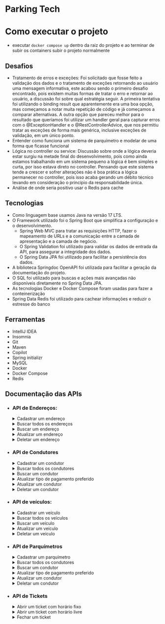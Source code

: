 # Parking Tech

# Como executar o projeto
- executar `docker compose up` dentro da raiz do projeto e ao terminar de subir os containers subir o projeto normalmente

## Desafios
- Tratamento de erros e exceções: Foi solicitado que fosse feito a validação dos dados e o tratamento de exceções retornando ao usuário uma mensagem informativa, este acabou sendo o primeiro desafio encontrado, pois existem muitas formas de tratar o erro e retornar ao usuário, a discussão foi sobre qual estratégia seguir. A primeira tentativa foi utilizando o binding result que aparentemente era uma boa opção, mas começamos a notar muita repetição de código e já começamos a comparar alternativas. A outra opção que pareceu melhor para o resultado que queríamos foi utilizar um handler geral para capturar erros com o @ExceptionHandler e o @RestControllerAdvice, que nos permitiu tratar as exceções de forma mais genérica, inclusive exceções de validação, em um único ponto.
- Entender como funciona um sistema de parquímetro e modelar de uma forma que ficasse funcional
- Lógica no controller ou service: Discussão sobre onde a lógica deveria estar surgiu na metade final do desenvolvimento, pois como ainda estamos trabalhando em um sistema pequeno a lógica é bem simples e curta, por isso estava direto no controller. Pensando que este sistema tende a crescer e sofrer alterações não é boa prática a lógica permanecer no controller, pois isso acaba gerando um débito técnico levando em consideração o princípio da responsabilidade única.
- Análise de onde seria positivo usar o Redis para cache

## Tecnologias

- Como linguagem base usamos Java na versão 17 LTS.
- O Framework utilizado foi o Spring Boot que simplifica a configuração e o desenvolvimento.
    - Spring Web MVC para tratar as requisições HTTP, fazer o mapeamento de URLs e a comunicação entre a camada de apresentação e a camada de negócio.
    - O Spring Validation foi utilizado para validar os dados de entrada da API, para assegurar a integridade dos dados.
    - O Spring Data JPA foi utilizado para facilitar a persistência dos dados.
- A biblioteca Springdoc OpenAPI foi utilizada para facilitar a geração da documentação do projeto.
- O SQL foi utilizado para buscas e ações mais avançadas não disponíveis diretamente no Spring Data JPA.
- As tecnologias Docker e Docker Compose foram usadas para fazer a conteinerização
- Spring Data Redis foi utilizado para cachear informações e reduzir o estresse do banco

## Ferramentas
- IntelliJ IDEA
- Insomnia
- Git
- Maven
- Copilot
- Spring initializr
- MySQL
- Docker
- Docker Compose
- Redis

## Documentação das APIs

- ### API de Endereços:

  <details>
   <summary>Cadastrar um endereço</summary>

    - POST: http://localhost:8080/addresses
        - Request:
          ```bash
            curl -X POST 'localhost:8080/addresses' \
            -H 'Content-Type: application/json' \
            --data '{
              "street": "Estrada da Madeira",
              "number": "100",
              "neighborhood": "Barragem",
              "city": "Rio do Sul",
              "state": "SC"
            }'
          ```
        - Response 201:
          ```json
            {
              "id": 8,
              "street": "Estrada da Madeira",
              "number": "100",
              "neighborhood": "Barragem",
              "city": "Rio do Sul",
              "state": "SC"
            }
          ```
        - Response 400:
          ```json
            {
              "timestamp": "2023-09-22T01:43:33.426543892Z",
              "status": 400,
              "message": "ocorreu um ou mais erros de validação",
              "path": "/addresses",
              "invalidParams": [
                {
                  "field": "city",
                  "message": "não deve estar em branco"
                },
                {
                  "field": "state",
                  "message": "não deve estar em branco"
                },
                {
                  "field": "driverId",
                  "message": "não deve ser nulo"
                },
                {
                  "field": "number",
                  "message": "não deve estar em branco"
                },
                {
                  "field": "number",
                  "message": "tamanho deve ser entre 1 e 4"
                },
                {
                  "field": "neighborhood",
                  "message": "não deve estar em branco"
                },
                {
                  "field": "street",
                  "message": "não deve estar em branco"
                }
              ]
            }
          ```
        - Response 404:
          ```json
            {
              "timestamp": "2023-09-22T01:44:37.350570675Z",
              "status": 404,
              "message": "Condutor não encontrado, id: 51",
              "path": "/addresses"
            }
          ```
  </details>

  <details>
    <summary>Buscar todos os endereços</summary>

    - GET: http://localhost:8080/addresses
        - Request:
          ```bash
            curl -X GET 'localhost:8080/addresses'
          ```
        - Response 200:
          ```json
          [
            {
              "id": 1,
              "street": "Avenida Rio do Grande sul",
              "number": "4748",
              "neighborhood": "Navegantes",
              "city": "Porto Alegre",
              "state": "RS"
            },
            {
              "id": 4,
              "street": "Avenida Mendonça Júnior 126",
              "number": "762",
              "neighborhood": "Central",
              "city": "Macapá",
              "state": "AP"
            }
          ]
          ```
  </details>

  <details>
    <summary>Buscar um endereço</summary>

    - GET: http://localhost:8080/addresses/{id} *(id do endereço buscado)*
        - Request:
          ```bash
            curl -X GET 'localhost:8080/addresses/1'
          ```
        - Response 200:
          ```json
            {
              "id": 1,
              "street": "Avenida Rio do Grande sul",
              "number": "4748",
              "neighborhood": "Navegantes",
              "city": "Porto Alegre",
              "state": "RS"
            }
          ```
        - Response 404:
          ```json
            {
              "timestamp": "2023-09-22T02:01:28.566949163Z",
              "status": 404,
              "message": "Endereço não encontrado, id: 20",
              "path": "/addresses/20"
            }
          ```
  </details>  

  <details>
    <summary>Atualizar um endereço</summary>

    - PUT: http://localhost:8080/addresses/{id} *(id do endereço a ser atualizado)*
        - Request:
          ```bash
            curl -X PUT 'localhost:8080/addresses/1' \
            -H 'Content-Type: application/json' \
            --data '{
              "id": 3,
              "street": "Avenida Rio do Grande sul",
              "number": "4748",
              "neighborhood": "Navegantes",
              "city": "Porto Alegre",
              "state": "RS",
              "driverId": 4
            }'
          ```
        - Response 200:
          ```json        
            {
              "id": 4,
              "street": "Avenida Rio do Grande sul",
              "number": "4748",
              "neighborhood": "Navegantes",
              "city": "Porto Alegre",
              "state": "RS",
              "driver": {
                "id": 3,
                "name": "Valentina Malu Melo",
                "driverLicense": "93694660327",
                "email": "valentinamalumelo@cenavip.com.br",
                "mobileNumber": "85992383628"
              }
            }
          ```
        - Response 404:
          ```json
            {
              "timestamp": "2023-09-22T02:11:15.018427121Z",
              "status": 400,
              "message": "ocorreu um ou mais erros de validação",
              "path": "/addresses/4",
              "invalidParams": [
                {
                  "field": "driverId",
                  "message": "não deve ser nulo"
                }
              ]
            }
          ```
  </details>

  <details>
    <summary>Deletar um endereço</summary>

    - DELETE: http://localhost:8080/addresses/{id} *(id do endereço a ser deletado)*
        - Request:
          ```bash
            curl -X DELETE 'localhost:8080/addresses/1'
          ```
        - Response 204:
          ```json
            {}
          ```
        - Response 404:
          ```json
            {
              "timestamp": "2023-09-22T01:44:37.350570675Z",
              "status": 404,
              "message": "Condutor não encontrado, id: 51",
              "path": "/addresses"
            }
          ```      
  </details>

- ### API de Condutores

  <details>
    <summary>Cadastrar um condutor</summary>

    - POST: http://localhost:8080/drivers
      - Request:
        ```bash
          curl -X POST 'localhost:8080/drivers' \
          -H 'Content-Type: application/json' \
          --data '{
            "name":"Gabriel Martin Costa",
            "driverLicense":"49747790304",
            "email":"gabriel_costa@vegacon.com.br",
            "mobileNumber":"27988099520",
            "adressesIds":[1],
            "preferredPayment":"PIX"
          }'
        ```
      - Response 201:
        ```json
          {
            "id": 5,
            "name": "Gabriel Martin Costa",
            "driverLicense": "49747790304",
            "email": "gabriel_costa@vegacon.com.br",
            "mobileNumber": "27988099520",
            "addresses":[{"id":1,"street":"Estrada da Madeira","number":"100","neighborhood":"Barragem","city":"Rio do Sul","state":"SC"}]
          }
        ```
      - Response 400:
        ```json
          {
            "timestamp": "2023-09-22T01:10:32.680793494Z",
            "status": 400,
            "message": "ocorreu um ou mais erros de validação",
            "path": "/drivers",
            "invalidParams": [
              {
                "field": "email",
                "message": "não deve estar em branco"
              },
              {
                "field": "mobileNumber",
                "message": "não deve estar em branco"
              },
              {
                "field": "name",
                "message": "não deve estar em branco"
              },
              {
                "field": "driverLicense",
                "message": "não deve estar em branco"
              }
            ]
          }
        ```
  </details>

  <details>
    <summary>Buscar todos os condutores</summary>

    - GET: http://localhost:8080/drivers
      - Request:
        ```bash
          curl -X GET 'localhost:8080/drivers'
        ```
      - Response 200:
        ```json
        [
          {
            "id": 1,
            "name": "Marcos Pedro Igor da Rosa",
            "driverLicense": "76279982890",
            "email": "marcos.pedro.darosa@gerj.com.br",
            "mobileNumber": "75982269616"
          },
          {
            "id": 3,
            "name": "Valentina Malu Melo",
            "driverLicense": "93694660327",
            "email": "valentinamalumelo@cenavip.com.br",
            "mobileNumber": "85992383628"
          }	
        ]
        ```
  </details>

  <details>
    <summary>Buscar um condutor</summary>

    - GET: http://localhost:8080/drivers/{id} *(id do condutor buscado)*
      - Request:
        ```bash
          curl -X GET 'localhost:8080/drivers/1'
        ```
      - Response 200:
        ```json
          {
            "id": 1,
            "name": "Marcos Pedro Igor da Rosa",
            "driverLicense": "76279982890",
            "email": "marcos.pedro.darosa@gerj.com.br",
            "mobileNumber": "75982269616"
          }
        ```
      - Response 404:
        ```json
          {
            "timestamp": "2023-09-22T01:14:08.092257160Z",
            "status": 404,
            "message": "Condutor não encontrado, id: 2",
            "path": "/drivers/2"
          }
        ```
  </details>  

  <details>
    <summary>Atualizar tipo de pagamento preferido</summary>

    - POST: http://localhost:8080/drivers/{id}/preferred-payment *(id do condutor a ser atualizado)*
      - Request:
        ```bash
          curl -X POST 'localhost:8080/drivers/1/preferred-payment' \
          -H 'Content-Type: application/json' \
          --data '{
            "preferredPaymentType":"PIX"
          }'
        ```
      - Response 200:
        ```json        
          {
            "id": 1,
            "name": "Breno Otávio da Silva",
            "driverLicense": "89786097264",
            "email": "livianinaassis@microlasersp.com.br",
            "mobileNumber": "18981407115",
            "preferredPaymentType": "PIX"
          }
        ```
      - Response 404:
        ```json
          {
            "timestamp": "2023-09-22T01:22:33.081665015Z",
            "status": 404,
            "message": "Condutor não encontrado, id: 2",
            "path": "/drivers/2"
          }
        ```
  </details>

  <details>
    <summary>Atualizar um condutor</summary>

    - PUT: http://localhost:8080/drivers/{id} *(id do condutor a ser atualizado)*
      - Request:
        ```bash
          curl -X PUT 'localhost:8080/drivers/1' \
          -H 'Content-Type: application/json' \
          --data '{
            "id": 4,
            "name": "Breno Otávio da Silva",
            "driverLicense": "89786097264",
            "email": "livianinaassis@microlasersp.com.br",
            "mobileNumber": "18981407115"
          }'
        ```
      - Response 200:
        ```json        
          {
            "id": 1,
            "name": "Breno Otávio da Silva",
            "driverLicense": "89786097264",
            "email": "livianinaassis@microlasersp.com.br",
            "mobileNumber": "18981407115"
          }
        ```
      - Response 404:
        ```json
          {
            "timestamp": "2023-09-22T01:22:33.081665015Z",
            "status": 404,
            "message": "Condutor não encontrado, id: 2",
            "path": "/drivers/2"
          }
        ```
  </details>

  <details>
    <summary>Deletar um condutor</summary>

    - DELETE: http://localhost:8080/drivers/{id} *(id do condutor a ser deletado)*
      - Request:
        ```bash
          curl -X DELETE 'localhost:8080/drivers/1'
        ```
      - Response 204:
        ```json
          {}
        ```
      - Response 404:
        ```json
          {
            "timestamp": "2023-09-22T01:22:33.081665015Z",
            "status": 404,
            "message": "Condutor não encontrado, id: 2",
            "path": "/drivers/2"
          }
        ```      
  </details>

- ### API de veículos:

  <details>
   <summary>Cadastrar um veículo</summary>

    - POST: http://localhost:8080/vehicles
        - Request:
          ```bash
            curl -X POST 'localhost:8080/vehicles' \
            -H 'Content-Type: application/json' \
            --data '{
              "brand":"chevrolet",
              "model":"onix",
              "color":"blue",
              "licensePlate": "AWS4528",
              "vehicleType": "CAR",
              "driverId":1
            }'
          ```
        - Response 201:
          ```json
            {
              "id": 5,
              "brand": "chevrolet",
              "model": "onix",
              "color": "blue",
              "licensePlate": "AWS4528",
              "vehicleType": "CAR"
            }
          ```
        - Response 400:
          ```json
            {
              "timestamp": "2023-10-19T20:58:40.102739302Z",
              "status": 400,
              "message": "ocorreu um ou mais erros de validação",
              "path": "/vehicles",
              "invalidParams": [
                {
                  "field": "model",
                  "message": "não deve estar em branco"
                },
                {
                  "field": "color",
                  "message": "não deve estar em branco"
                },
                {
                  "field": "licensePlate",
                  "message": "deve corresponder ao padrão (XXX8888)"
                },
                {
                  "field": "brand",
                  "message": "não deve estar em branco"
                },
                {
                  "field": "licensePlate",
                  "message": "não deve estar em branco"
                },
                {
                  "field": "vehicleType",
                  "message": "não deve ser nulo"
                }
              ]
            }
          ```        
  </details>

  <details>
    <summary>Buscar todos os veículos</summary>

    - GET: http://localhost:8080/vehicles
        - Request:
          ```bash
            curl -X GET 'localhost:8080/vehicles'
          ```
        - Response 200:
          ```json
          [
            {
              "id": 1,
              "brand": "fiat",
              "model": "marea",
              "color": "black",
              "licensePlate": "EFC7449",
              "vehicleType": "CAR"
            },
            {
              "id": 2,
              "brand": "volkswagen",
              "model": "gol",
              "color": "green",
              "licensePlate": "EYA1234",
              "vehicleType": "CAR"
            },
            {
              "id": 3,
              "brand": "volkswagen",
              "model": "gol",
              "color": "green",
              "licensePlate": "EYY1234",
              "vehicleType": "CAR"
            },
            {
              "id": 5,
              "brand": "chevrolet",
              "model": "onix",
              "color": "blue",
              "licensePlate": "AWS4528",
              "vehicleType": "CAR"
            }
          ]
          ```
  </details>

  <details>
    <summary>Buscar um veículo</summary>

    - GET: http://localhost:8080/vehicles/{id} *(id do veículo buscado)*
        - Request:
          ```bash
            curl -X GET 'localhost:8080/vehicles/1'
          ```
        - Response 200:
          ```json
            {
              "id": 1,
              "brand": "fiat",
              "model": "marea",
              "color": "black",
              "licensePlate": "EFC7449",
              "vehicleType": "CAR"
            }
          ```
        - Response 404:
          ```json
            {
              "timestamp": "2023-09-22T02:01:28.566949163Z",
              "status": 404,
              "message": "Veículo não encontrado, id: 20",
              "path": "/vehicles/20"
            }
          ```
  </details>  

  <details>
    <summary>Atualizar um veículo</summary>

    - PUT: http://localhost:8080/vehicles/{id} *(id do veículo a ser atualizado)*
        - Request:
          ```bash
            curl -X PUT 'localhost:8080/vehicles/1' \
            -H 'Content-Type: application/json' \
            --data '{
              "id":1,
              "brand":"fiat",
              "model":"marea",
              "color":"black",
              "licensePlate": "EFC7449",
              "vehicleType": "CAR"
            }'
          ```
        - Response 200:
          ```json        
            {
              "id": 1,
              "brand": "fiat",
              "model": "marea",
              "color": "black",
              "licensePlate": "EFC7449",
              "vehicleType": "CAR"
            }
          ```
        - Response 400:
          ```json
            {
              "timestamp": "2023-10-19T21:13:25.511734892Z",
              "status": 400,
              "message": "ocorreu um ou mais erros de validação",
              "path": "/vehicles/1",
              "invalidParams": [
                {
                  "field": "model",
                  "message": "não deve estar em branco"
                },
                {
                  "field": "brand",
                  "message": "não deve estar em branco"
                },
                {
                  "field": "licensePlate",
                  "message": "já existe um veiculo com essa placa"
                }
              ]
            }
          ```
  </details>

  <details>
    <summary>Deletar um veículo</summary>

    - DELETE: http://localhost:8080/vehicles/{id} *(id do veículo a ser deletado)*
        - Request:
          ```bash
            curl -X DELETE 'localhost:8080/vehicles/4'
          ```
        - Response 204:
          ```json
            {}
          ```
        - Response 404:
          ```json
            {
              "timestamp": "2023-09-22T01:44:37.350570675Z",
              "status": 404,
              "message": "Veículo não encontrado, id: 51",
              "path": "/vehicles"
            }
          ```      
  </details>

- ### API de Parquímetros

  <details>
    <summary>Cadastrar um parquímetro</summary>

    - POST: http://localhost:8080/parkingmeter
        - Request:
          ```bash
            curl -X POST 'localhost:8080/parkingmeter' \
            -H 'Content-Type: application/json' \
            --data '{
              "name":"Gabriel Martin Costa",
              "driverLicense":"49747790304",
              "email":"gabriel_costa@vegacon.com.br",
              "mobileNumber":"27988099520",
              "adressesIds":[1]
            }'
          ```
        - Response 201:
          ```json
            {
              "id": 5,
              "name": "Gabriel Martin Costa",
              "driverLicense": "49747790304",
              "email": "gabriel_costa@vegacon.com.br",
              "mobileNumber": "27988099520",
              "addresses":[{"id":1,"street":"Estrada da Madeira","number":"100","neighborhood":"Barragem","city":"Rio do Sul","state":"SC"}]
            }
          ```
        - Response 400:
          ```json
            {
              "timestamp": "2023-09-22T01:10:32.680793494Z",
              "status": 400,
              "message": "ocorreu um ou mais erros de validação",
              "path": "/drivers",
              "invalidParams": [
                {
                  "field": "email",
                  "message": "não deve estar em branco"
                },
                {
                  "field": "mobileNumber",
                  "message": "não deve estar em branco"
                },
                {
                  "field": "name",
                  "message": "não deve estar em branco"
                },
                {
                  "field": "driverLicense",
                  "message": "não deve estar em branco"
                }
              ]
            }
          ```
  </details>

  <details>
    <summary>Buscar todos os condutores</summary>

    - GET: http://localhost:8080/drivers
        - Request:
          ```bash
            curl -X GET 'localhost:8080/drivers'
          ```
        - Response 200:
          ```json
          [
            {
              "id": 1,
              "name": "Marcos Pedro Igor da Rosa",
              "driverLicense": "76279982890",
              "email": "marcos.pedro.darosa@gerj.com.br",
              "mobileNumber": "75982269616"
            },
            {
              "id": 3,
              "name": "Valentina Malu Melo",
              "driverLicense": "93694660327",
              "email": "valentinamalumelo@cenavip.com.br",
              "mobileNumber": "85992383628"
            }	
          ]
          ```
  </details>

  <details>
    <summary>Buscar um condutor</summary>

    - GET: http://localhost:8080/drivers/{id} *(id do condutor buscado)*
        - Request:
          ```bash
            curl -X GET 'localhost:8080/drivers/1'
          ```
        - Response 200:
          ```json
            {
              "id": 1,
              "name": "Marcos Pedro Igor da Rosa",
              "driverLicense": "76279982890",
              "email": "marcos.pedro.darosa@gerj.com.br",
              "mobileNumber": "75982269616"
            }
          ```
        - Response 404:
          ```json
            {
              "timestamp": "2023-09-22T01:14:08.092257160Z",
              "status": 404,
              "message": "Condutor não encontrado, id: 2",
              "path": "/drivers/2"
            }
          ```
  </details>  

  <details>
    <summary>Atualizar tipo de pagamento preferido</summary>

    - POST: http://localhost:8080/drivers/{id}/preferred-payment *(id do condutor a ser atualizado)*
        - Request:
          ```bash
            curl -X POST 'localhost:8080/drivers/1/preferred-payment' \
            -H 'Content-Type: application/json' \
            --data '{
              "preferredPaymentType":"PIX"
            }'
          ```
        - Response 200:
          ```json        
            {
              "id": 1,
              "name": "Breno Otávio da Silva",
              "driverLicense": "89786097264",
              "email": "livianinaassis@microlasersp.com.br",
              "mobileNumber": "18981407115",
              "preferredPaymentType": "PIX"
            }
          ```
        - Response 404:
          ```json
            {
              "timestamp": "2023-09-22T01:22:33.081665015Z",
              "status": 404,
              "message": "Condutor não encontrado, id: 2",
              "path": "/drivers/2"
            }
          ```
  </details>

  <details>
    <summary>Atualizar um condutor</summary>

    - PUT: http://localhost:8080/drivers/{id} *(id do condutor a ser atualizado)*
        - Request:
          ```bash
            curl -X PUT 'localhost:8080/drivers/1' \
            -H 'Content-Type: application/json' \
            --data '{
              "id": 4,
              "name": "Breno Otávio da Silva",
              "driverLicense": "89786097264",
              "email": "livianinaassis@microlasersp.com.br",
              "mobileNumber": "18981407115"
            }'
          ```
        - Response 200:
          ```json        
            {
              "id": 1,
              "name": "Breno Otávio da Silva",
              "driverLicense": "89786097264",
              "email": "livianinaassis@microlasersp.com.br",
              "mobileNumber": "18981407115"
            }
          ```
        - Response 404:
          ```json
            {
              "timestamp": "2023-09-22T01:22:33.081665015Z",
              "status": 404,
              "message": "Condutor não encontrado, id: 2",
              "path": "/drivers/2"
            }
          ```
  </details>

  <details>
    <summary>Deletar um condutor</summary>

    - DELETE: http://localhost:8080/drivers/{id} *(id do condutor a ser deletado)*
        - Request:
          ```bash
            curl -X DELETE 'localhost:8080/drivers/1'
          ```
        - Response 204:
          ```json
            {}
          ```
        - Response 404:
          ```json
            {
              "timestamp": "2023-09-22T01:22:33.081665015Z",
              "status": 404,
              "message": "Condutor não encontrado, id: 2",
              "path": "/drivers/2"
            }
          ```      
  </details>

- ### API de Tickets

  <details>
  <summary>Abrir um ticket com horário fixo</summary>

  - POST: http://localhost:8080/parkingmeter/{parkingMeterId}/ticket/open
      - Request:
        ```bash
          curl -X POST 'localhost:8080/parkingmeter/1/ticket/open' \
          -H 'Content-Type: application/json' \
          --data '{
            "driverId": 1,
            "vehicleId": 1,
            "parkingModality": "FIXED",
            "fixedHours": 2
          }'
        ```
      - Response 201:
        ```json
          {
            "id": 5,
            "name": "Gabriel Martin Costa",
            "driverLicense": "49747790304",
            "email": "gabriel_costa@vegacon.com.br",
            "mobileNumber": "27988099520",
            "addresses":[{"id":1,"street":"Estrada da Madeira","number":"100","neighborhood":"Barragem","city":"Rio do Sul","state":"SC"}]
          }
        ```
      - Response 400:
        ```json
          {
            "timestamp": "2023-09-22T01:10:32.680793494Z",
            "status": 400,
            "message": "ocorreu um ou mais erros de validação",
            "path": "/drivers",
            "invalidParams": [
              {
                "field": "email",
                "message": "não deve estar em branco"
              },
              {
                "field": "mobileNumber",
                "message": "não deve estar em branco"
              },
              {
                "field": "name",
                "message": "não deve estar em branco"
              },
              {
                "field": "driverLicense",
                "message": "não deve estar em branco"
              }
            ]
          }
        ```
  </details>

    <details>
      <summary>Abrir um ticket com horário livre</summary>
    
    - POST: http://localhost:8080/parkingmeter/{parkingMeterId}/ticket/open
        - Request:
          ```bash
            curl -X POST 'localhost:8080/parkingmeter/1/ticket/open' \
            -H 'Content-Type: application/json' \
            --data '{
              "driverId": 1,
              "vehicleId": 1,
              "parkingModality": "HOURLY"
            }'
          ```
        - Response 201:
          ```json
            {
              "id": 5,
              "name": "Gabriel Martin Costa",
              "driverLicense": "49747790304",
              "email": "gabriel_costa@vegacon.com.br",
              "mobileNumber": "27988099520",
              "addresses":[{"id":1,"street":"Estrada da Madeira","number":"100","neighborhood":"Barragem","city":"Rio do Sul","state":"SC"}]
            }
          ```
        - Response 400:
          ```json
            {
              "timestamp": "2023-09-22T01:10:32.680793494Z",
              "status": 400,
              "message": "ocorreu um ou mais erros de validação",
              "path": "/drivers",
              "invalidParams": [
                {
                  "field": "email",
                  "message": "não deve estar em branco"
                },
                {
                  "field": "mobileNumber",
                  "message": "não deve estar em branco"
                },
                {
                  "field": "name",
                  "message": "não deve estar em branco"
                },
                {
                  "field": "driverLicense",
                  "message": "não deve estar em branco"
                }
              ]
            }
          ```
  </details>

  <details>
  <summary>Fechar um ticket</summary>

  - POST: http://localhost:8080/parkingmeter/{parkingMeterId}/ticket/{ticketId}/close
      - Request:
        ```bash
          curl -X POST 'localhost:8080/parkingmeter/1/ticket/3/close' \
          -H 'Content-Type: application/json'
        ```
      - Response 201:
        ```json
          {
            "id": 5,
            "name": "Gabriel Martin Costa",
            "driverLicense": "49747790304",
            "email": "gabriel_costa@vegacon.com.br",
            "mobileNumber": "27988099520",
            "addresses":[{"id":1,"street":"Estrada da Madeira","number":"100","neighborhood":"Barragem","city":"Rio do Sul","state":"SC"}]
          }
        ```
      - Response 400:
        ```json
          {
            "timestamp": "2023-09-22T01:10:32.680793494Z",
            "status": 400,
            "message": "ocorreu um ou mais erros de validação",
            "path": "/drivers",
            "invalidParams": [
              {
                "field": "email",
                "message": "não deve estar em branco"
              },
              {
                "field": "mobileNumber",
                "message": "não deve estar em branco"
              },
              {
                "field": "name",
                "message": "não deve estar em branco"
              },
              {
                "field": "driverLicense",
                "message": "não deve estar em branco"
              }
            ]
          }
        ```
  </details>


